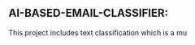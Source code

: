 AI-BASED-EMAIL-CLASSIFIER:
--------------------
This project includes text classification which is a mu